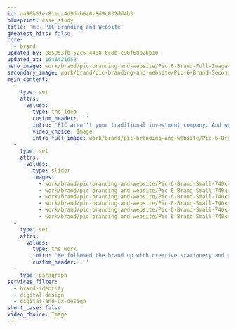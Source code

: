 ```yaml
---
id: aa96b51e-81ed-4d9d-b6a0-8d9c032dd4b3
blueprint: case_study
title: 'mc- PIC Branding and Website'
greatest_hits: false
core:
  - brand
updated_by: e85953fb-52c6-4488-8c8b-c90f68b2bb10
updated_at: 1646421652
hero_image: work/brand/pic-branding-and-website/Pic-6-Brand-Full-Image-2732x1536.jpg
secondary_image: work/brand/pic-branding-and-website/Pic-6-Brand-Secondary-Image-896x597.jpg
main_content:
  -
    type: set
    attrs:
      values:
        type: the_idea
        custom_header: ' '
        intro: 'PIC aren''t your traditional investment company. And when you''re not traditional, you don''t want your brand to be traditional either. They came to us to find a brand that would a help them stand out and show off their values. The wordmark and structured graphic uses a geometric triangular grid to reinforce strength and reliability. The angled elements within the mark are a little nod to the idea of forward thinking. '
        video_choice: Image
        intro_full_image: work/brand/pic-branding-and-website/Pic-6-Brand-Full-Image-2732x1536-2.jpg
  -
    type: set
    attrs:
      values:
        type: slider
        images:
          - work/brand/pic-branding-and-website/Pic-6-Brand-Small-740x416.25-1.jpg
          - work/brand/pic-branding-and-website/Pic-6-Brand-Small-740x416.25-2.jpg
          - work/brand/pic-branding-and-website/Pic-6-Brand-Small-740x416.25-3.jpg
          - work/brand/pic-branding-and-website/Pic-6-Brand-Small-740x416.25-4.jpg
          - work/brand/pic-branding-and-website/Pic-6-Brand-Small-740x416.25-5.jpg
          - work/brand/pic-branding-and-website/Pic-6-Brand-Small-740x416.25-6.jpg
  -
    type: set
    attrs:
      values:
        type: the_work
        intro: 'We followed the brand up with creative stationery and a fully responsive website, which showed off PIC''s forward thinking, strong and reliable credentials. A forward thinking, strong and reliable investment company? Sounds like a safe bet to us. '
        custom_header: ' '
  -
    type: paragraph
services_filter:
  - brand-identity
  - digital-design
  - digital-and-ux-design
short_case: false
video_choice: Image
---
```

